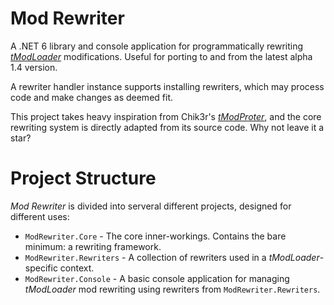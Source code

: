 # Mod Rewriter
A .NET 6 library and console application for programmatically rewriting [_tModLoader_](https://github.com/tModLoader/tModLoader/) modifications. Useful for porting to and from the latest alpha 1.4 version.

A rewriter handler instance supports installing rewriters, which may process code and make changes as deemed fit.

This project takes heavy inspiration from Chik3r's _[tModProter](https://github.com/Chik3r/tModPorter)_, and the core rewriting system is directly adapted from its source code. Why not leave it a star?


# Project Structure
_Mod Rewriter_ is divided into serveral different projects, designed for different uses:

* `ModRewriter.Core` - The core inner-workings. Contains the bare minimum: a rewriting framework.
* `ModRewriter.Rewriters` - A collection of rewriters used in a _tModLoader_-specific context.
* `ModRewriter.Console` - A basic console application for managing _tModLoader_ mod rewriting using rewriters from `ModRewriter.Rewriters`.